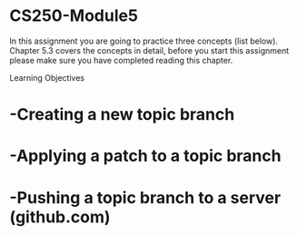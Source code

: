 # CS250-Module5

In this assignment you are going to practice three concepts (list below).  Chapter 5.3  covers the concepts in detail, before you start this assignment please make sure you have completed reading this chapter.

Learning Objectives
# -Creating a new topic branch 
# -Applying a patch to a topic branch
# -Pushing a topic branch to a server (github.com)
